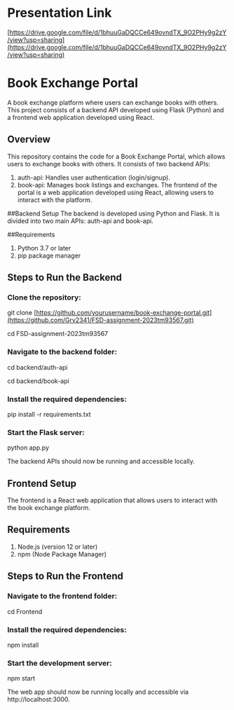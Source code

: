 # Presentation Link
[https://drive.google.com/file/d/1bhuuGaDQCCe649ovndTX_9O2PHy9g2zY/view?usp=sharing](https://drive.google.com/file/d/1bhuuGaDQCCe649ovndTX_9O2PHy9g2zY/view?usp=sharing)
# Book Exchange Portal
A book exchange platform where users can exchange books with others. This project consists of a backend API developed using Flask (Python) and a frontend web application developed using React.

## Overview
This repository contains the code for a Book Exchange Portal, which allows users to exchange books with others. It consists of two backend APIs:

1. auth-api: Handles user authentication (login/signup).
2. book-api: Manages book listings and exchanges.
The frontend of the portal is a web application developed using React, allowing users to interact with the platform.

##Backend Setup
The backend is developed using Python and Flask. It is divided into two main APIs: auth-api and book-api.

##Requirements
1. Python 3.7 or later
2. pip package manager

## Steps to Run the Backend
### Clone the repository:

git clone [https://github.com/yourusername/book-exchange-portal.git](https://github.com/Grv2341/FSD-assignment-2023tm93567.git)

cd FSD-assignment-2023tm93567

### Navigate to the backend folder:

cd backend/auth-api

cd backend/book-api

### Install the required dependencies:

pip install -r requirements.txt

### Start the Flask server:

python app.py

The backend APIs should now be running and accessible locally.

## Frontend Setup
The frontend is a React web application that allows users to interact with the book exchange platform.

## Requirements
1. Node.js (version 12 or later)
2. npm (Node Package Manager)

## Steps to Run the Frontend
### Navigate to the frontend folder:

cd Frontend

### Install the required dependencies:

npm install

### Start the development server:

npm start

The web app should now be running locally and accessible via http://localhost:3000.
